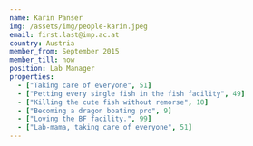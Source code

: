 ```yaml
---
name: Karin Panser
img: /assets/img/people-karin.jpeg
email: first.last@imp.ac.at
country: Austria
member_from: September 2015
member_till: now
position: Lab Manager
properties:
  - ["Taking care of everyone", 51]
  - ["Petting every single fish in the fish facility", 49]
  - ["Killing the cute fish without remorse", 10]
  - ["Becoming a dragon boating pro", 9]
  - ["Loving the BF facility.", 99]
  - ["Lab-mama, taking care of everyone", 51]
---
```

